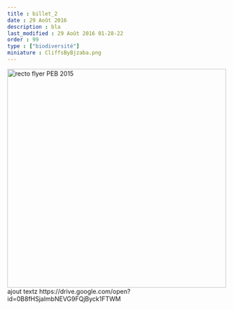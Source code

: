 ```yaml
---
title : billet_2
date : 29 Août 2016
description : bla
last_modified : 29 Août 2016 01-28-22
order : 99
type : ["biodiversité"]
miniature : CliffsByBjzaba.png
---
```

<p><a href="https://drive.google.com/uc?export=view&amp;id=0B8fHSjalmbNEaWlSWHluOWc4ekE"><img alt="recto flyer PEB 2015" src="https://drive.google.com/uc?export=view&amp;id=0B8fHSjalmbNEaWlSWHluOWc4ekE" style="height:auto; width:500px" /></a>ajout textz&nbsp;https://drive.google.com/open?id=0B8fHSjalmbNEVG9FQjByck1FTWM</p>
